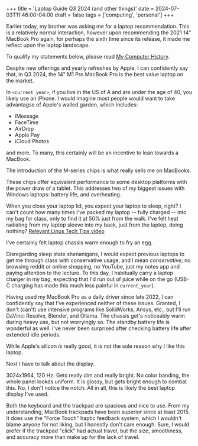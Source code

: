 +++
title = 'Laptop Guide Q3 2024 (and other things)'
date = 2024-07-03T11:46:00-04:00
draft = false
tags = ['computing', 'personal']
+++

Earlier today, my brother was asking me for a laptop recommendation. This is a relatively normal interaction, however upon recommending the 2021 14" MacBook Pro again, for perhaps the sixth time since its release, it made me reflect upon the laptop landscape.

To qualify my statements below, please read [My Computer History](/posts/my-computer-history/).

<!--more-->

Despite new offerings and yearly refreshes by Apple, I can confidently say that, in Q3 2024, the 14" M1 Pro MacBook Pro is the best value laptop on the market.

In `<current year>`, if you live in the US of A and are under the age of 40, you likely use an iPhone. I would imagine most people would want to take advantagse of Apple's walled garden, which includes:

- iMessage
- FaceTime
- AirDrop
- Apple Pay
- iCloud Photos

and more. To many, this certainly will be an incentive to lean towards a MacBook.

The introduction of the M-series chips is what really sells me on MacBooks. 

These chips offer equivalent performance to some desktop platforms with the power draw of a tablet. This addresses two of my biggest issues with Windows laptops: battery life, and overheating.

When you close your laptop lid, you expect your laptop to sleep, right? I can't count how many times I've packed my laptop -- fully charged -- into my bag for class, only to find it at 50% just from the walk. I've felt heat radiating from my laptop sleeve into my back, just from the laptop, doing nothing?
[Relevant Linus Tech Tips video](https://youtu.be/OHKKcd3sx2c)

I've certainly felt laptop chassis warm enough to fry an egg.

Disregarding sleep state shenanigans, I would expect previous laptops to get me through class with conservative usage, and I mean *conservative*; no browsing reddit or online shopping, no YouTube, just my notes app and paying attention to the lecture. To this day, I habitually carry a laptop charger in my bag, expecting that I'd run out of juice while on the go (USB-C charging has made this much less painful in `current_year`).

Having used my MacBook Pro as a daily driver since late 2022, I can confidently say that I've experienced neither of these issues. Granted, I don't (can't) use intensive programs like SolidWorks, Ansys, etc., but I'll run DaVinci Resolve, Blender, and Ollama. The chassis get's noticeably warm during heavy use, but not worryingly so. The standby battery life is wonderful as well. I've never been surprised after checking battery life after extended idle periods.

While Apple's silicon *is* really good, it is not the sole reason why I like this laptop.

Next I have to talk about the display. 

3024x1964, 120 Hz. Gets really dim and really bright. No color banding, the whole panel lookds uniform. 
It is glossy, but gets bright enough to combat this. No, I don't notice the notch. All in all, this is likely the best laptop display I've used.

Both the keyboard and the trackpad are spacious and nice to use.
From my understanding, MacBook trackpads have been superior since at least 2015.
It does use the "Force Touch" haptic feedback system, which I wouldn't blame anyone for not liking, but I honestly don't care enough. 
Sure, I would prefer if the trackpad "click" had actual travel, but the size, smoothness, and accuracy more than make up for the lack of travel.
